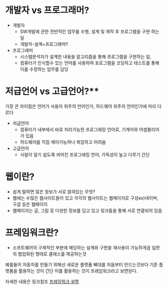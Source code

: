 # 개발자 vs 프로그래머?

- 개발자 
  * SW개발에 관한 전반적인 업무를 수행, 설계 및 제작 후 프로그램을 구현 하는 일
  * 개발자-설계+프로그래머!!
- 프로그래머
  * 시스템분석자가 설계한 내용을 알고리즘을 통해 프로그램을 구현하는 일,
  * 컴퓨터가 인식할수 있는 언어를 사용하여 포로그램을 코딩하고 테스트를 통해 이를 수정하는 업무를 담당
            
           
# 저급언어 vs 고급언어?**

가장 큰 차이점은 언어가 사용자 위주의 언어인가, 하드웨어 위주의 언어인가에 따라 다르다

- 저급언어 
  * 컴퓨터가 내부에서 바로 처리가능한 프로그래밍 언어로, 기계어와 어셈블리어가 있음
  * 하드웨어를 직접 제어가능하나 복잡하고 어려움
- 고급언어
  * 사람이 알기 쉽도록 씌어진 프로그래밍 언어, 가독성이 높고 다루기 간단

# 웹이란?
- 쉽게 말하면 많은 정보가 서로 얽혀있는 무엇?
- 웹에는 수많은 웹사이트들이 있고 각각의 웹사이트는 웹페이지로 구성ex)네이버, 구글 등은 웹페이지
- 웹페이지는 글, 그림 등 다양한 정보를 담고 있고 링크들을 통해 서로 연결되어 있음

# 프레임워크란?
- 소프트웨어의 구체적인 부분에 해당하는 설계와 구현을 재사용이 가능하게끔 일련의 협업화된 형태로 클래스를 제공하는것

예를들어 자동차를 만들기 위해선 새로운 플랫폼 뼈대를 처음부터 만드는것보다 기존 플랫폼을 활용하는 것이 간단
이를 활용하는 것이 프레임워크라고 보면된다.

자세한 내용은 링크참조
[프레임워크 설명](https://moolgogiheart.tistory.com/87)